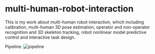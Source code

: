 # multi-human-robot-interaction

This is my work about multi-human robot interaction, which including calibration, multi-human 3D pose estimation, operator and non-operator recognition and 3D skeleton tracking, robot nonlinear model predictive control and interactive task design.

Pipeline:
![pipeline](https://user-images.githubusercontent.com/52600391/124239472-4fef1c80-db4c-11eb-9533-4e610e570ca8.png)

